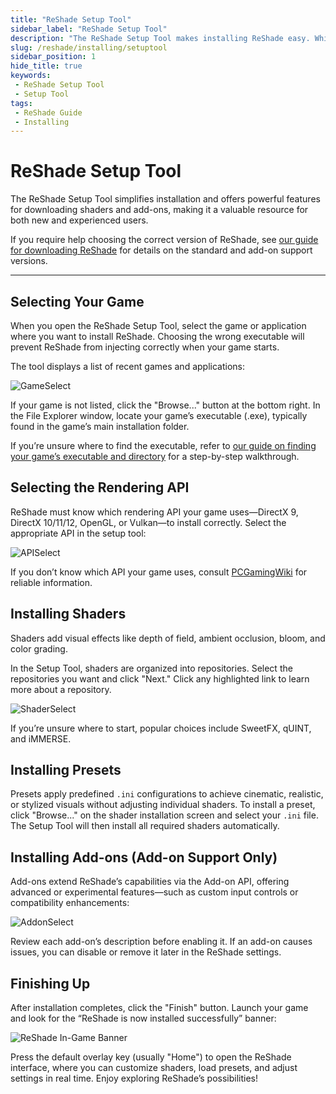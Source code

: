 ```yaml
---
title: "ReShade Setup Tool"
sidebar_label: "ReShade Setup Tool"
description: "The ReShade Setup Tool makes installing ReShade easy. While easy to use, it also offers powerful features, allowing you to download a variety of shaders and add-ons."
slug: /reshade/installing/setuptool
sidebar_position: 1
hide_title: true
keywords: 
 - ReShade Setup Tool
 - Setup Tool
tags:
 - ReShade Guide
 - Installing
---
```


# ReShade Setup Tool
The ReShade Setup Tool simplifies installation and offers powerful features for downloading shaders and add-ons, making it a valuable resource for both new and experienced users.

If you require help choosing the correct version of ReShade, see [our guide for downloading ReShade](../downloading) for details on the standard and add-on support versions.

---

## Selecting Your Game
When you open the ReShade Setup Tool, select the game or application where you want to install ReShade. Choosing the wrong executable will prevent ReShade from injecting correctly when your game starts.

The tool displays a list of recent games and applications:

![GameSelect](https://assets.martysmods.com/reshade/installing/SetupToolGameSelect.webp)

If your game is not listed, click the "Browse..." button at the bottom right. In the File Explorer window, locate your game’s executable (.exe), typically found in the game’s main installation folder.

If you’re unsure where to find the executable, refer to [our guide on finding your game’s executable and directory](/additionalguides/03findgameexecutable) for a step-by-step walkthrough.

## Selecting the Rendering API
ReShade must know which rendering API your game uses—DirectX 9, DirectX 10/11/12, OpenGL, or Vulkan—to install correctly. Select the appropriate API in the setup tool:

![APISelect](https://assets.martysmods.com/reshade/installing/SetupToolAPISelect.webp)

If you don’t know which API your game uses, consult [PCGamingWiki](https://pcgamingwiki.com) for reliable information.

## Installing Shaders
Shaders add visual effects like depth of field, ambient occlusion, bloom, and color grading.

In the Setup Tool, shaders are organized into repositories. Select the repositories you want and click "Next." Click any highlighted link to learn more about a repository.

![ShaderSelect](https://assets.martysmods.com/reshade/installing/SetupToolShaderSelect.webp)

If you’re unsure where to start, popular choices include SweetFX, qUINT, and iMMERSE.

## Installing Presets
Presets apply predefined `.ini` configurations to achieve cinematic, realistic, or stylized visuals without adjusting individual shaders. To install a preset, click "Browse..." on the shader installation screen and select your `.ini` file. The Setup Tool will then install all required shaders automatically.

## Installing Add-ons (Add-on Support Only)
Add-ons extend ReShade’s capabilities via the Add-on API, offering advanced or experimental features—such as custom input controls or compatibility enhancements:

![AddonSelect](https://assets.martysmods.com/reshade/installing/SetupToolAddonSelect.webp)

Review each add-on’s description before enabling it. If an add-on causes issues, you can disable or remove it later in the ReShade settings.

## Finishing Up
After installation completes, click the "Finish" button. Launch your game and look for the “ReShade is now installed successfully” banner:

![ReShade In-Game Banner](https://assets.martysmods.com/reshade/installing/ReShadeInstalled.webp)

Press the default overlay key (usually "Home") to open the ReShade interface, where you can customize shaders, load presets, and adjust settings in real time. Enjoy exploring ReShade’s possibilities!
